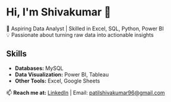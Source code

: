 # Hi, I'm Shivakumar 👋

🎯 Aspiring Data Analyst | Skilled in Excel, SQL, Python, Power BI  
💡 Passionate about turning raw data into actionable insights  

## Skills
- **Databases:** MySQL
- **Data Visualization:** Power BI, Tableau
- **Other Tools:** Excel, Google Sheets


📫 **Reach me at:** [LinkedIn](https://linkedin.com/in/patilshivakumar96) | Email: patilshivakumar96@gmail.com

<!--
**patilshivakumar96/patilshivakumar96** is a ✨ _special_ ✨ repository because its `README.md` (this file) appears on your GitHub profile.

Here are some ideas to get you started:

- 🔭 I’m currently working on ...
- 🌱 I’m currently learning ...
- 👯 I’m looking to collaborate on ...
- 🤔 I’m looking for help with ...
- 💬 Ask me about ...
- 📫 How to reach me: ...
- 😄 Pronouns: ...
- ⚡ Fun fact: ...
-->
